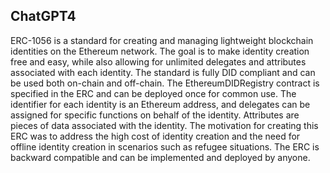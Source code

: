 ## ChatGPT4

ERC-1056 is a standard for creating and managing lightweight blockchain identities on the Ethereum network. The goal is to make identity creation free and easy, while also allowing for unlimited delegates and attributes associated with each identity. The standard is fully DID compliant and can be used both on-chain and off-chain. The EthereumDIDRegistry contract is specified in the ERC and can be deployed once for common use. The identifier for each identity is an Ethereum address, and delegates can be assigned for specific functions on behalf of the identity. Attributes are pieces of data associated with the identity. The motivation for creating this ERC was to address the high cost of identity creation and the need for offline identity creation in scenarios such as refugee situations. The ERC is backward compatible and can be implemented and deployed by anyone.
